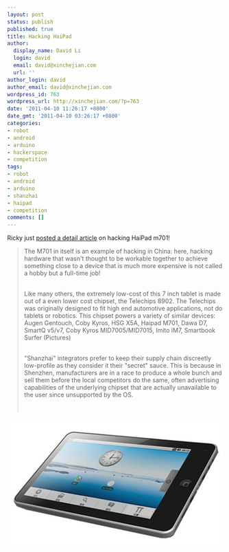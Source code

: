 ```yaml
---
layout: post
status: publish
published: true
title: Hacking HaiPad
author:
  display_name: David Li
  login: david
  email: david@xinchejian.com
  url: ''
author_login: david
author_email: david@xinchejian.com
wordpress_id: 763
wordpress_url: http://xinchejian.com/?p=763
date: '2011-04-10 11:26:17 +0800'
date_gmt: '2011-04-10 03:26:17 +0800'
categories:
- robot
- android
- arduino
- hackerspace
- competition
tags:
- robot
- android
- arduino
- shanzhai
- haipad
- competition
comments: []
---
```

<p>Ricky just <a href="http://www.element14.com/community/groups/xinchejian-gghc/blog/2011/04/10/digging-into-the-head-of-the-xinchejian-robot-the-haipad-m701-and-its-tcc8902-chipset" target="_blank">posted a detail article</a> on hacking HaiPad m701!</p>
<blockquote><p>
The M701 in itself is an example of hacking in China: here, hacking hardware that wasn't thought to be workable together to achieve something close to a device that is much more expensive is not called a hobby but a full-time job!<br/><br/></p>
<p>Like many others, the extremely low-cost of this 7 inch tablet is made out of a even lower cost chipset, the Telechips 8902.  The Telechips was originally designed to fit high end automotive applications, not do tablets or robotics.  This chipset powers a variety of similar devices: Augen Gentouch, Coby Kyros, HSG X5A, Haipad M701, Dawa D7, SmartQ v5/v7, Coby Kyros MID7005/MID7015, Imito iM7, Smartbook Surfer (Pictures)<br/><br/></p>
<p>"Shanzhai" integrators prefer to keep their supply chain discreetly low-profile as they consider it their "secret" sauce.  This is because in Shenzhen, manufacturers are in a race to produce a whole bunch and sell them before the local competitors do the same, often advertising capabilities of the underlying chipset that are actually unavailable to the user since unsupported by the OS.<br/></br><br />
</blockquote></p>
<p><img style="display:block; margin-left:auto; margin-right:auto;" src="/uploads/2011/04/untitled.jpg" alt="Untitled" title="untitled.jpg" border="0"/></p>
